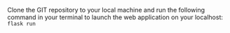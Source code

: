 Clone the GIT repository to your local machine and run the following command in your terminal to launch the web application on your localhost: ``` flask run ```

